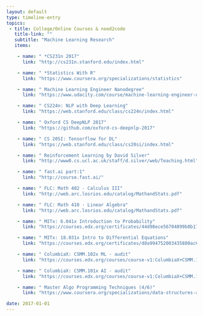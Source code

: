 ```yaml
---
layout: default
type: timeline-entry
topics:
 - title: College/Online Courses & need2code
   title-link: ""
   subtitle: "Machine Learning Research"
   items:

    - name: " *CS231n 2017"
      link: "http://cs231n.stanford.edu/index.html"

    - name: " *Statistics With R"
      link: "https://www.coursera.org/specializations/statistics"

    - name: " Machine Learning Engineer Nanodegree"
      link: "https://www.udacity.com/course/machine-learning-engineer-nanodegree--nd009"

    - name: " CS224n: NLP with Deep Learning"
      link: "https://web.stanford.edu/class/cs224n/index.html"

    - name: " Oxford CS DeepNLP 2017"
      link: "https://github.com/oxford-cs-deepnlp-2017"

    - name: " CS 20SI: Tensorflow for DL"
      link: "https://web.stanford.edu/class/cs20si/index.html"

    - name: " Reinforcement Learning by David Silver"
      link: "http://www0.cs.ucl.ac.uk/staff/d.silver/web/Teaching.html"

    - name: " fast.ai part:1"
      link: "http://course.fast.ai/"

    - name: " FLC: Math 402 - Calculus III"
      link: "http://web.arc.losrios.edu/catalog/MathandStats.pdf"

    - name: " FLC: Math 410 - Linear Algebra"
      link: "http://web.arc.losrios.edu/catalog/MathandStats.pdf"

    - name: " MITx: 6.041x Introduction to Probability"
      link: "https://courses.edx.org/certificates/44d98ece56704899b0b17958212310b3"

    - name: " MITx: 18.031x Intro to Differential Equations"
      link: "https://courses.edx.org/certificates/d8a994752003435880ac6c2aad8ddf12"

    - name: " ColumbiaX: CSMM.102x ML - audit"
      link: "https://courses.edx.org/courses/course-v1:ColumbiaX+CSMM.102x+1T2017/info"

    - name: " ColumbiaX: CSMM.101x AI - audit"
      link: "https://courses.edx.org/courses/course-v1:ColumbiaX+CSMM.101x+1T2017/info"

    - name: " Master Algo Programming Techniques (4/6)"
      link: "https://www.coursera.org/specializations/data-structures-algorithms"

date: 2017-01-01
---
```

